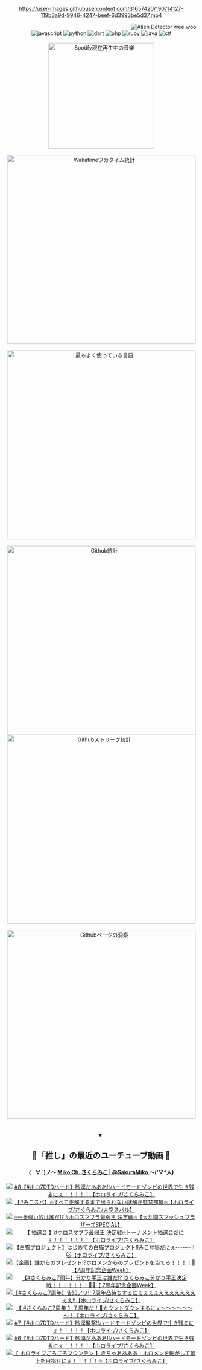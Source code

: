 <!-- START: HERO IMAGE GIF ////////// ////////// ////////// -->
<!-- <img src="@/../assets/img/gaming/ghost-of-tsushima.gif" width="100%"  alt="nellyXinwei's Hero Gif Image"/> -->
<!-- END: HERO IMAGE GIF ////////// ////////// ////////// -->

<div align="center" >  
  
<!-- START:ワンピース 第1015話「ルフィはRED ROCを使う」 -->
<https://user-images.githubusercontent.com/31657420/190714127-119b3a9d-9946-4247-beef-6d3993be5d37.mp4>
<!-- END:ワンピース 第1015話「ルフィはRED ROCを使う」 -->

<!-- START:VISITOR COUNTER -->
<div width="100%" align="right">
<img src="https://komarev.com/ghpvc/?username=nellyXinwei&label=🛸&color=grey&style=for-the-badge&labelcolor=ffffff" alt="Alien Detector wee woo"/>
</div>
<!-- END:VISITOR COUNTER -->

<!-- START: PROGRAMMING LANGUAGES -->
<!-- 色彩 Color Scheme:
#961E3A, #8A0D42, #5A0640, #4F265E, #2B355A, #3E759B, #CC4246,
#BB2649, #AD1052, #700750, #633075, #364270, #4E92C2, #FF5357
Sauce: https://www.webcreatorbox.com/inspiration/pantone-2023
-->

<img src="https://img.shields.io/badge/javascript%20-%23BB2649.svg?&style=for-the-badge&logo=javascript&logoColor=white&labelColor=961E3A" alt="javascript"/>
<img src="https://img.shields.io/badge/python%20-%23AD1052.svg?&style=for-the-badge&logo=python&logoColor=white&labelColor=8A0D42" alt="python" />
<img src="https://img.shields.io/badge/dart%20-%23700750.svg?&style=for-the-badge&logo=dart&logoColor=white&labelColor=5A0640" alt="dart"/>
<img src="https://img.shields.io/badge/php%20-%23633075.svg?&style=for-the-badge&logo=php&logoColor=white&labelColor=4F265E" alt="php"/>
<img src="https://img.shields.io/badge/ruby%20-%23364270.svg?&style=for-the-badge&logo=ruby&logoColor=white&labelColor=2B355A" alt="ruby"/>
<img src="https://img.shields.io/badge/java%20-%234E92C2.svg?&style=for-the-badge&logo=openjdk&logoColor=white&labelColor=3E759B" alt="java"/>
<img src="https://img.shields.io/badge/c%23-%23FF5357.svg?style=for-the-badge&logo=c-sharp&logoColor=white&labelColor=CC4246" alt="c#"/>  
<!-- END: PROGRAMMING LANGUAGES -->

<br>
<br>

<!-- START: MUSIC STATUS -->
  <!-- <a href="https://newojima-gsrs-20220114.vercel.app/api/now-playing?open">
    <img src="https://newojima-gsrs-20220114.vercel.app/api/now-playing" alt="Spotify現在再生中の音楽">
  </a> -->
  <img src="https://newojima-grss-20230114.vercel.app/api/spotify?border_color=transparent" alt="Spotify現在再生中の音楽" width="280px">
<!-- END: MUSIC STATUS -->

<br>
<br>

<!-- START: GITHUB STATUS -->
<!-- 色彩 Color Scheme:  #BB2649, #AD1052, #700750, #633075 -->
<img align="center" src="https://newojima-grs-20230109.vercel.app/api/wakatime?username=njtalba5127&layout=compact&langs_count=10&locale=ja&hide_title=false&title_color=fff&hide_border=true&text_color=fff&bg_color=BB2649,BB2649,633075,633075&hide=other,css,html,bash,xml,git%20config,makefile,properties,yaml,markdown,text,json,jsx" alt="Wakatimeワカタイム統計" width="500px"/>

<br>
<br>

<!-- 色彩 Color Scheme:  #633075, #364270, #4E92C2 -->
  <img align="center" src="https://newojima-grs-20230109.vercel.app/api/top-langs?username=njtalba5127&layout=compact&text_color=fff&icon_color=fff&hide_border=true&&locale=ja&hide_title=false&title_color=fff&include_all_commits=true&card_width=445&langs_count=11&hide=c%23,powershell,shaderlab,hlsl,makefile,jupyter%20notebook,python,html,css,shell,batchfile,less,liquid,hack,scss&bg_color=4F265E,633075,4E92C2" alt="最もよく使っている言語" width="500px"/>

<br>
<br>

<!-- 色彩 Color Scheme:  #4E92C2, #FF5357 -->
  <img align="center" src="https://newojima-grs-20230109.vercel.app/api?username=njtalba5127&rank_icon=github&show_icons=true&&locale=ja&title_color=fff&text_color=fff&icon_color=fff&hide_border=true&hide_title=false&count_private=true&include_all_commits=true&card_width=495&disable_animations=true&bg_color=4E92C2,4E92C2,FF5357" alt="Github統計" width="500px"/>

<br>

<img align="center" src="https://streak-stats.demolab.com?user=njtalba5127&theme=dark&hide_border=true&locale=ja&ring=BB2649&stroke=222222&background=151515&sideLabels=BB2649&currStreakLabel=ffffff&border=BB2649&fire=FF5357&currStreakNum=ffffff&sideNums=FF5357&dates=ffffff" alt="Githubストリーク統計" width="500px"/>

<br>
<br>

  <img align="center" width="500px" src="@/../assets/img/page-insights.svg" alt="Githubページの洞察"/>
  
</div>
<!-- END: GITHUB STATUS -->

<br>
<br>

<div align="center">
<details open>
  <summary>

  </summary>

  <h2 align="center">🌸「推し」の最近のユーチューブ動画 🌸</h2>
  <h4>
  ( ´ ∀ `)ノ～ 
  <a href="https://www.youtube.com/@SakuraMiko">Miko Ch. さくらみこ | @SakuraMiko
  </a>
   ～('▽^人)
  </h4>

  <!-- BEGIN YOUTUBE-CARDS -->
<a href="https://www.youtube.com/watch?v=fxs3SVlaXtI"><img src="https://ytcards.demolab.com/?id=fxs3SVlaXtI&title=%238%E3%80%90%23%E3%83%9B%E3%83%AD7DTD%E3%83%8F%E3%83%BC%E3%83%89%E3%80%91%E7%A0%82%E6%BC%A0%E3%81%A0%E3%81%82%E3%81%82%E3%81%82%E2%80%BC%E3%83%8F%E3%83%BC%E3%83%89%E3%83%A2%E3%83%BC%E3%83%89%E3%82%BE%E3%83%B3%E3%83%93%E3%81%AE%E4%B8%96%E7%95%8C%E3%81%A7%E7%94%9F%E3%81%8D%E6%AE%8B%E3%82%8B%E3%81%AB%E3%81%87%EF%BC%81%EF%BC%81%EF%BC%81%EF%BC%81%EF%BC%81%E3%80%90%E3%83%9B%E3%83%AD%E3%83%A9%E3%82%A4%E3%83%96%2F%E3%81%95%E3%81%8F%E3%82%89%E3%81%BF%E3%81%93%E3%80%91&lang=ja&timestamp=1754388046&background_color=%230d1117&title_color=%23ffffff&stats_color=%23dedede&max_title_lines=1&width=187&border_radius=5&duration=0" alt="#8【#ホロ7DTDハード】砂漠だあああ‼ハードモードゾンビの世界で生き残るにぇ！！！！！【ホロライブ/さくらみこ】" title="#8【#ホロ7DTDハード】砂漠だあああ‼ハードモードゾンビの世界で生き残るにぇ！！！！！【ホロライブ/さくらみこ】"></a>
<a href="https://www.youtube.com/watch?v=jE38bTJnmVE"><img src="https://ytcards.demolab.com/?id=jE38bTJnmVE&title=%E3%80%90%23%E3%81%BF%E3%81%93%E3%82%B9%E3%83%90%E3%80%91%F0%9F%94%A5%E3%81%99%E3%81%B9%E3%81%A6%E6%AD%A3%E8%A7%A3%E3%81%99%E3%82%8B%E3%81%BE%E3%81%A7%E5%87%BA%E3%82%89%E3%82%8C%E3%81%AA%E3%81%84%E8%AC%8E%E8%A7%A3%E3%81%8D%E7%9B%A3%E7%A6%81%E9%83%A8%E5%B1%8B%F0%9F%94%A5%E3%80%90%E3%83%9B%E3%83%AD%E3%83%A9%E3%82%A4%E3%83%96%2F%E3%81%95%E3%81%8F%E3%82%89%E3%81%BF%E3%81%93%2F%E5%A4%A7%E7%A9%BA%E3%82%B9%E3%83%90%E3%83%AB%E3%80%91&lang=ja&timestamp=1754398766&background_color=%230d1117&title_color=%23ffffff&stats_color=%23dedede&max_title_lines=1&width=187&border_radius=5&duration=6499" alt="【#みこスバ】🔥すべて正解するまで出られない謎解き監禁部屋🔥【ホロライブ/さくらみこ/大空スバル】" title="【#みこスバ】🔥すべて正解するまで出られない謎解き監禁部屋🔥【ホロライブ/さくらみこ/大空スバル】"></a>
<a href="https://www.youtube.com/watch?v=AprC4Q_LNyk"><img src="https://ytcards.demolab.com/?id=AprC4Q_LNyk&title=%F0%9F%94%A5%E4%B8%80%E7%95%AA%E5%BC%B1%E3%81%84%E5%A5%B4%E3%81%AF%E8%AA%B0%E3%81%A0%E2%81%89+%23%E3%83%9B%E3%83%AD%E3%82%B9%E3%83%9E%E3%83%96%E3%83%A9%E6%9C%80%E5%BC%B1%E7%8E%8B+%E6%B1%BA%E5%AE%9A%E6%88%A6%F0%9F%94%A5%E3%80%90%E5%A4%A7%E4%B9%B1%E9%97%98%E3%82%B9%E3%83%9E%E3%83%83%E3%82%B7%E3%83%A5%E3%83%96%E3%83%A9%E3%82%B6%E3%83%BC%E3%82%BASPECIAL%E3%80%91&lang=ja&timestamp=1754312804&background_color=%230d1117&title_color=%23ffffff&stats_color=%23dedede&max_title_lines=1&width=187&border_radius=5&duration=0" alt="🔥一番弱い奴は誰だ⁉ #ホロスマブラ最弱王 決定戦🔥【大乱闘スマッシュブラザーズSPECIAL】" title="🔥一番弱い奴は誰だ⁉ #ホロスマブラ最弱王 決定戦🔥【大乱闘スマッシュブラザーズSPECIAL】"></a>
<a href="https://www.youtube.com/watch?v=RGaffZ_Thxg"><img src="https://ytcards.demolab.com/?id=RGaffZ_Thxg&title=%E3%80%90+%E6%8A%BD%E9%81%B8%E4%BC%9A+%E3%80%91%23%E3%83%9B%E3%83%AD%E3%82%B9%E3%83%9E%E3%83%96%E3%83%A9%E6%9C%80%E5%BC%B1%E7%8E%8B+%E6%B1%BA%E5%AE%9A%E6%88%A6%F0%9F%94%A5%E3%83%88%E3%83%BC%E3%83%8A%E3%83%A1%E3%83%B3%E3%83%88%E6%8A%BD%E9%81%B8%E4%BC%9A%E3%81%A0%E3%81%AB%E3%81%87%EF%BC%81%EF%BC%81%EF%BC%81%EF%BC%81%EF%BC%81%EF%BC%81%EF%BC%81%E3%80%90%E3%83%9B%E3%83%AD%E3%83%A9%E3%82%A4%E3%83%96%2F%E3%81%95%E3%81%8F%E3%82%89%E3%81%BF%E3%81%93%E3%80%91&lang=ja&timestamp=1754312432&background_color=%230d1117&title_color=%23ffffff&stats_color=%23dedede&max_title_lines=1&width=187&border_radius=5&duration=3311" alt="【 抽選会 】#ホロスマブラ最弱王 決定戦🔥トーナメント抽選会だにぇ！！！！！！！【ホロライブ/さくらみこ】" title="【 抽選会 】#ホロスマブラ最弱王 決定戦🔥トーナメント抽選会だにぇ！！！！！！！【ホロライブ/さくらみこ】"></a>
<a href="https://www.youtube.com/watch?v=R3slvnLLqEg"><img src="https://ytcards.demolab.com/?id=R3slvnLLqEg&title=%E3%80%90%E7%99%BD%E7%8C%AB%E3%83%97%E3%83%AD%E3%82%B8%E3%82%A7%E3%82%AF%E3%83%88%E3%80%91%E3%81%AF%E3%81%98%E3%82%81%E3%81%A6%E3%81%AE%E7%99%BD%E7%8C%AB%E3%83%97%E3%83%AD%E3%82%B8%E3%82%A7%E3%82%AF%E3%83%88%E2%80%BC%E3%81%BF%E3%81%93%E7%99%BB%E5%A0%B4%E3%81%A0%E3%81%AB%E3%81%87%EF%BD%9E%EF%BD%9E%EF%BD%9E%E2%80%BC%F0%9F%90%B1%E3%80%90%E3%83%9B%E3%83%AD%E3%83%A9%E3%82%A4%E3%83%96%2F%E3%81%95%E3%81%8F%E3%82%89%E3%81%BF%E3%81%93%E3%80%91&lang=ja&timestamp=1754306365&background_color=%230d1117&title_color=%23ffffff&stats_color=%23dedede&max_title_lines=1&width=187&border_radius=5&duration=4186" alt="【白猫プロジェクト】はじめての白猫プロジェクト‼みこ登場だにぇ～～～‼🐱【ホロライブ/さくらみこ】" title="【白猫プロジェクト】はじめての白猫プロジェクト‼みこ登場だにぇ～～～‼🐱【ホロライブ/さくらみこ】"></a>
<a href="https://www.youtube.com/watch?v=dKdg971CMVc"><img src="https://ytcards.demolab.com/?id=dKdg971CMVc&title=%E3%80%90%E4%BC%81%E7%94%BB%E3%80%91%E8%AA%B0%E3%81%8B%E3%82%89%E3%81%AE%E3%83%97%E3%83%AC%E3%82%BC%E3%83%B3%E3%83%88%E2%81%89%E3%83%9B%E3%83%AD%E3%83%A1%E3%83%B3%E3%81%8B%E3%82%89%E3%81%AE%E3%83%97%E3%83%AC%E3%82%BC%E3%83%B3%E3%83%88%E3%82%92%E5%BD%93%E3%81%A6%E3%82%8D%EF%BC%81%EF%BC%81%EF%BC%81%EF%BC%81%F0%9F%8E%81%E3%80%907%E5%91%A8%E5%B9%B4%E8%A8%98%E5%BF%B5%E4%BC%81%E7%94%BBWeek%E3%80%91&lang=ja&timestamp=1754227393&background_color=%230d1117&title_color=%23ffffff&stats_color=%23dedede&max_title_lines=1&width=187&border_radius=5&duration=4421" alt="【企画】誰からのプレゼント⁉ホロメンからのプレゼントを当てろ！！！！🎁【7周年記念企画Week】" title="【企画】誰からのプレゼント⁉ホロメンからのプレゼントを当てろ！！！！🎁【7周年記念企画Week】"></a>
<a href="https://www.youtube.com/watch?v=ZL9WK6WjvQs"><img src="https://ytcards.demolab.com/?id=ZL9WK6WjvQs&title=%E3%80%90%23%E3%81%95%E3%81%8F%E3%82%89%E3%81%BF%E3%81%937%E5%91%A8%E5%B9%B4%E3%80%91%E5%88%86%E3%81%8B%E3%82%8A%E6%89%8B%E7%8E%8B%E3%81%AF%E8%AA%B0%E3%81%A0%E2%81%89+%E3%81%95%E3%81%8F%E3%82%89%E3%81%BF%E3%81%93%E5%88%86%E3%81%8B%E3%82%8A%E6%89%8B%E7%8E%8B%E6%B1%BA%E5%AE%9A%E6%88%A6%EF%BC%81%EF%BC%81%EF%BC%81%EF%BC%81%EF%BC%81%EF%BC%81%EF%BC%81%F0%9F%91%91%F0%9F%8C%B8%E3%80%90+7%E5%91%A8%E5%B9%B4%E8%A8%98%E5%BF%B5%E4%BC%81%E7%94%BBWeek%E3%80%91&lang=ja&timestamp=1754136943&background_color=%230d1117&title_color=%23ffffff&stats_color=%23dedede&max_title_lines=1&width=187&border_radius=5&duration=4180" alt="【#さくらみこ7周年】分かり手王は誰だ⁉ さくらみこ分かり手王決定戦！！！！！！！👑🌸【 7周年記念企画Week】" title="【#さくらみこ7周年】分かり手王は誰だ⁉ さくらみこ分かり手王決定戦！！！！！！！👑🌸【 7周年記念企画Week】"></a>
<a href="https://www.youtube.com/watch?v=_WCpTUXv9NI"><img src="https://ytcards.demolab.com/?id=_WCpTUXv9NI&title=%E3%80%90%23%E3%81%95%E3%81%8F%E3%82%89%E3%81%BF%E3%81%937%E5%91%A8%E5%B9%B4%E3%80%91%E5%91%8A%E7%9F%A5%E3%82%A2%E3%83%AA%E2%80%BC+7%E5%91%A8%E5%B9%B4%E5%87%B8%E5%BE%85%E3%81%A1%E3%81%99%E3%82%8B%E3%81%AB%E3%81%87%E3%81%87%E3%81%87%E3%81%87%E3%81%88%E3%81%88%E3%81%88%E3%81%88%E3%81%88%E3%81%88%E3%81%88%E3%81%87%E3%81%88%E2%80%BC%E3%80%90%E3%83%9B%E3%83%AD%E3%83%A9%E3%82%A4%E3%83%96%2F%E3%81%95%E3%81%8F%E3%82%89%E3%81%BF%E3%81%93%E3%80%91&lang=ja&timestamp=1754060662&background_color=%230d1117&title_color=%23ffffff&stats_color=%23dedede&max_title_lines=1&width=187&border_radius=5&duration=9826" alt="【#さくらみこ7周年】告知アリ‼ 7周年凸待ちするにぇぇぇぇえええええええぇえ‼【ホロライブ/さくらみこ】" title="【#さくらみこ7周年】告知アリ‼ 7周年凸待ちするにぇぇぇぇえええええええぇえ‼【ホロライブ/さくらみこ】"></a>
<a href="https://www.youtube.com/watch?v=gUO6xWeKu2Y"><img src="https://ytcards.demolab.com/?id=gUO6xWeKu2Y&title=%E3%80%90+%23%E3%81%95%E3%81%8F%E3%82%89%E3%81%BF%E3%81%937%E5%91%A8%E5%B9%B4+%E3%80%91%EF%BC%97%E5%91%A8%E5%B9%B4%E3%81%A0%EF%BC%81%F0%9F%8E%89%E3%82%AB%E3%82%A6%E3%83%B3%E3%83%88%E3%83%80%E3%82%A6%E3%83%B3%E3%81%99%E3%82%8B%E3%81%AB%E3%81%87%EF%BD%9E%EF%BD%9E%EF%BD%9E%EF%BD%9E%EF%BD%9E%EF%BD%9E%EF%BD%9E%EF%BC%81%E3%80%90%E3%83%9B%E3%83%AD%E3%83%A9%E3%82%A4%E3%83%96%2F%E3%81%95%E3%81%8F%E3%82%89%E3%81%BF%E3%81%93%E3%80%91&lang=ja&timestamp=1753978423&background_color=%230d1117&title_color=%23ffffff&stats_color=%23dedede&max_title_lines=1&width=187&border_radius=5&duration=5657" alt="【 #さくらみこ7周年 】７周年だ！🎉カウントダウンするにぇ～～～～～～～！【ホロライブ/さくらみこ】" title="【 #さくらみこ7周年 】７周年だ！🎉カウントダウンするにぇ～～～～～～～！【ホロライブ/さくらみこ】"></a>
<a href="https://www.youtube.com/watch?v=OHXmXlPFhZI"><img src="https://ytcards.demolab.com/?id=OHXmXlPFhZI&title=%237%E3%80%90%23%E3%83%9B%E3%83%AD7DTD%E3%83%8F%E3%83%BC%E3%83%89%E3%80%91%E7%A0%82%E6%BC%A0%E8%A5%B2%E6%92%83%E2%80%BC%E3%83%8F%E3%83%BC%E3%83%89%E3%83%A2%E3%83%BC%E3%83%89%E3%82%BE%E3%83%B3%E3%83%93%E3%81%AE%E4%B8%96%E7%95%8C%E3%81%A7%E7%94%9F%E3%81%8D%E6%AE%8B%E3%82%8B%E3%81%AB%E3%81%87%EF%BC%81%EF%BC%81%EF%BC%81%EF%BC%81%EF%BC%81%E3%80%90%E3%83%9B%E3%83%AD%E3%83%A9%E3%82%A4%E3%83%96%2F%E3%81%95%E3%81%8F%E3%82%89%E3%81%BF%E3%81%93%E3%80%91&lang=ja&timestamp=1753972608&background_color=%230d1117&title_color=%23ffffff&stats_color=%23dedede&max_title_lines=1&width=187&border_radius=5&duration=5449" alt="#7【#ホロ7DTDハード】砂漠襲撃‼ハードモードゾンビの世界で生き残るにぇ！！！！！【ホロライブ/さくらみこ】" title="#7【#ホロ7DTDハード】砂漠襲撃‼ハードモードゾンビの世界で生き残るにぇ！！！！！【ホロライブ/さくらみこ】"></a>
<a href="https://www.youtube.com/watch?v=n_Mgw9xtRcs"><img src="https://ytcards.demolab.com/?id=n_Mgw9xtRcs&title=%236%E3%80%90%23%E3%83%9B%E3%83%AD7DTD%E3%83%8F%E3%83%BC%E3%83%89%E3%80%91%E7%A0%82%E6%BC%A0%E3%81%A0%E3%81%82%E3%81%82%E3%81%82%E2%80%BC%E3%83%8F%E3%83%BC%E3%83%89%E3%83%A2%E3%83%BC%E3%83%89%E3%82%BE%E3%83%B3%E3%83%93%E3%81%AE%E4%B8%96%E7%95%8C%E3%81%A7%E7%94%9F%E3%81%8D%E6%AE%8B%E3%82%8B%E3%81%AB%E3%81%87%EF%BC%81%EF%BC%81%EF%BC%81%EF%BC%81%EF%BC%81%E3%80%90%E3%83%9B%E3%83%AD%E3%83%A9%E3%82%A4%E3%83%96%2F%E3%81%95%E3%81%8F%E3%82%89%E3%81%BF%E3%81%93%E3%80%91&lang=ja&timestamp=1753806933&background_color=%230d1117&title_color=%23ffffff&stats_color=%23dedede&max_title_lines=1&width=187&border_radius=5&duration=12152" alt="#6【#ホロ7DTDハード】砂漠だあああ‼ハードモードゾンビの世界で生き残るにぇ！！！！！【ホロライブ/さくらみこ】" title="#6【#ホロ7DTDハード】砂漠だあああ‼ハードモードゾンビの世界で生き残るにぇ！！！！！【ホロライブ/さくらみこ】"></a>
<a href="https://www.youtube.com/watch?v=9-86kZpBmTI"><img src="https://ytcards.demolab.com/?id=9-86kZpBmTI&title=%E3%80%90+%E3%83%9B%E3%83%AD%E3%83%A9%E3%82%A4%E3%83%96%E3%81%94%E3%82%8D%E3%81%94%E3%82%8D%E3%83%9E%E3%82%A6%E3%83%B3%E3%83%86%E3%83%B3+%E3%80%91%E3%81%8D%E3%81%A1%E3%82%83%E3%81%82%E3%81%82%E3%81%82%E3%81%82%EF%BC%81%E3%83%9B%E3%83%AD%E3%83%A1%E3%83%B3%E3%82%92%E8%BB%A2%E3%81%8C%E3%81%97%E3%81%A6%E9%A0%82%E4%B8%8A%E3%82%92%E7%9B%AE%E6%8C%87%E3%81%9B%E3%81%AB%E3%81%87%EF%BC%81%EF%BC%81%EF%BC%81%EF%BC%81%EF%BC%81%F0%9F%94%A5%E3%80%90%E3%83%9B%E3%83%AD%E3%83%A9%E3%82%A4%E3%83%96%2F%E3%81%95%E3%81%8F%E3%82%89%E3%81%BF%E3%81%93%E3%80%91&lang=ja&timestamp=1753794549&background_color=%230d1117&title_color=%23ffffff&stats_color=%23dedede&max_title_lines=1&width=187&border_radius=5&duration=6904" alt="【 ホロライブごろごろマウンテン 】きちゃああああ！ホロメンを転がして頂上を目指せにぇ！！！！！🔥【ホロライブ/さくらみこ】" title="【 ホロライブごろごろマウンテン 】きちゃああああ！ホロメンを転がして頂上を目指せにぇ！！！！！🔥【ホロライブ/さくらみこ】"></a>
<!-- END YOUTUBE-CARDS -->

</div>
  
</details>
